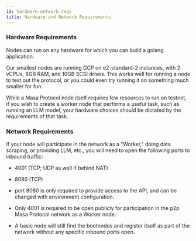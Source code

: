 ```yaml
---
id: hardware-network-reqs
title: Hardware and Network Requirements
---
```

### Hardware Requirements

Nodes can run on any hardware for which you can build a golang application.

Our smallest nodes are running GCP on e2-standard-2 instances, with 2 vCPUs, 8GB RAM, and 10GB SCSI drives. This works well for running a node to test out the protocol, or you could even try running it on something much smaller for fun.

While a Masa Protocol node itself requires few resources to run on testnet, if you wish to create a worker node that performs a useful task, such as running an LLM model, your hardware choices should be dictated by the requirements of that task.

### Network Requirements

If your node will participate in the network as a "Worker," doing data scraping, or providing LLM, etc., you will need to open the following ports to inbound traffic:

- 4001 (TCP; UDP as well if behind NAT)
- 8080 (TCP)

- port 8080 is only required to provide access to the API, and can be changed with environment configuration.

- Only 4001 is required to be open publicly for participation in the p2p Masa Protocol network as a Worker node.

- A basic node will still find the bootnodes and register itself as part of the network without any specific inbound ports open.
